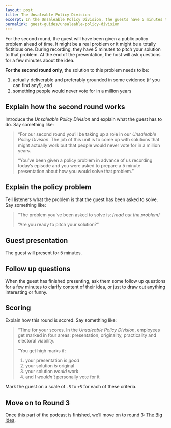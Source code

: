 ```yaml
---
layout: post
title: The Unsaleable Policy Division
excerpt: In the Unsaleable Policy Division, the guests have 5 minutes to pitch a solution to a real or fictional public policy problem that would fix the problem but that no one would would vote for.
permalink: guest-guides/unsaleable-policy-division
---
```


For the second round, the guest will have been given a public policy problem ahead of time. It might be a real problem or it might be a totally fictitious one. During recording, they have 5 minutes to pitch your solution to that problem. At the end of the presentation, the host will ask questions for a few minutes about the idea.

**For the second round only**, the solution to this problem needs to be:

1. actually deliverable and preferably grounded in some evidence (if you can find any!), and
2. something people would never vote for in a million years

## Explain how the second round works

Introduce the *Unsaleable Policy Division* and explain what the guest has to do. Say something like:

> “For our second round you’ll be taking up a role in our *Unsaleable Policy Division*. The job of this unit is to come up with solutions that might actually work but that people would never vote for in a million years.
> 
> “You’ve been given a policy problem in advance of us recording today’s episode and you were asked to prepare a 5 minute presentation about how you would solve that problem.”

## Explain the policy problem

Tell listeners what the problem is that the guest has been asked to solve. Say something like:

> “The problem you’ve been asked to solve is: *[read out the problem]*
> 
> “Are you ready to pitch your solution?”

## Guest presentation 

The guest will present for 5 minutes.

## Follow up questions

When the guest has finished presenting, ask them some follow up questions for a few minutes to clarify content of their idea, or just to draw out anything interesting or funny.

## Scoring

Explain how this round is scored. Say something like:

> “Time for your scores. In the *Unsaleable Policy Division*, employees get marked in four areas: presentation, originality, practicality and electoral viability.
> 
> “You get high marks if:
> 1. your presentation is *good*
> 2. your solution *is* original
> 3. your solution *would* work
> 4. and I *wouldn’t* personally vote for it

Mark the guest on a scale of `-5` to `+5` for each of these criteria.

## Move on to Round 3

Once this part of the podcast is finished, we’ll move on to round 3: [The Big Idea](/host-notes/the-big-idea).